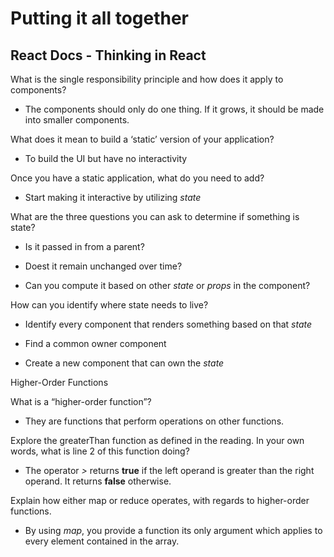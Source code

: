 # Putting it all together

## React Docs - Thinking in React

What is the single responsibility principle and how does it apply to components?
 
 - The components should only do one thing. If it grows, it should be made into smaller components.

What does it mean to build a ‘static’ version of your application?

- To build the UI but have no interactivity

Once you have a static application, what do you need to add?

- Start making it interactive by utilizing *state*

What are the three questions you can ask to determine if something is state?

- Is it passed in from a parent?

- Doest it remain unchanged over time?

- Can you compute it based on other *state* or *props* in the component?

How can you identify where state needs to live?

- Identify every component that renders something based on that *state*

- Find a common owner component

- Create a new component that can own the *state*

Higher-Order Functions

What is a “higher-order function”?

- They are functions that perform operations on other functions.

Explore the greaterThan function as defined in the reading. In your own words, what is line 2 of this function doing?

- The operator *>* returns **true** if the left operand is greater than the right operand. It returns **false** otherwise.

Explain how either map or reduce operates, with regards to higher-order functions.

- By using *map*, you provide a function its only argument which applies to every element contained in the array.